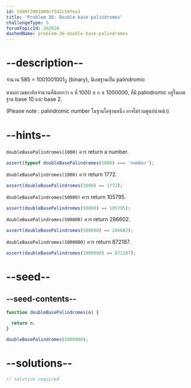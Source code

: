 ```yaml
---
id: 5900f3901000cf542c50fea3
title: 'Problem 36: Double-base palindromes'
challengeType: 5
forumTopicId: 302020
dashedName: problem-36-double-base-palindromes
---
```


# --description--

จำนวน 585 = 1001001001<sub>2</sub> (binary), มีเลขฐานเป็น palindromic 

หาผลรวมของทึกจำนวนที่น้อยกว่า `n` ที่ 1000 ≤ `n` ≤ 1000000, ที่มี palindromic อยู่ในเลขฐาน base 10 และ base 2.

(Please note : palindromic number ในฐานใดฐานหนึ่ง อาจไม่รวมศูนย์นำหน้า)

# --hints--

`doubleBasePalindromes(1000)` ควร return a number.

```js
assert(typeof doubleBasePalindromes(1000) === 'number');
```

`doubleBasePalindromes(1000)` ควร return 1772.

```js
assert(doubleBasePalindromes(1000) == 1772);
```

`doubleBasePalindromes(50000)` ควร return 105795.

```js
assert(doubleBasePalindromes(50000) == 105795);
```

`doubleBasePalindromes(500000)` ควร return 286602.

```js
assert(doubleBasePalindromes(500000) == 286602);
```

`doubleBasePalindromes(1000000)` ควร return 872187.

```js
assert(doubleBasePalindromes(1000000) == 872187);
```

# --seed--

## --seed-contents--

```js
function doubleBasePalindromes(n) {

  return n;
}

doubleBasePalindromes(1000000);
```

# --solutions--

```js
// solution required
```
